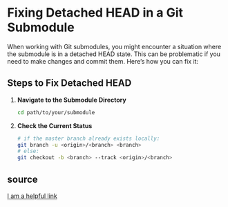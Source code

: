 # Fixing Detached HEAD in a Git Submodule

When working with Git submodules, you might encounter a situation where the submodule is in a detached HEAD state. This can be problematic if you need to make changes and commit them. Here’s how you can fix it:

## Steps to Fix Detached HEAD

1. **Navigate to the Submodule Directory**
    ```sh
    cd path/to/your/submodule
    ```

2. **Check the Current Status**
    ```sh
    # if the master branch already exists locally:
    git branch -u <origin>/<branch> <branch>
    # else:
    git checkout -b <branch> --track <origin>/<branch>
    ```

## source
[I am a helpful link](https://stackoverflow.com/questions/18770545/why-is-my-git-submodule-head-detached-from-master)
